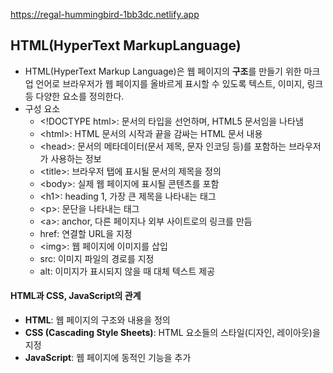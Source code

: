 https://regal-hummingbird-1bb3dc.netlify.app


## HTML(HyperText MarkupLanguage)

* HTML(HyperText Markup Language)은 웹 페이지의 **구조**를 만들기 위한 마크업 언어로 브라우저가 웹 페이지를 올바르게 표시할 수 있도록 텍스트, 이미지, 링크 등 다양한 요소를 정의한다.
* 구성 요소
  * &lt;!DOCTYPE html&gt;: 문서의 타입을 선언하며, HTML5 문서임을 나타냄
  * &lt;html&gt;: HTML 문서의 시작과 끝을 감싸는 HTML 문서 내용
  * &lt;head&gt;: 문서의 메타데이터(문서 제목, 문자 인코딩 등)를 포함하는 브라우저가 사용하는 정보
  * &lt;title&gt;: 브라우저 탭에 표시될 문서의 제목을 정의
  * &lt;body&gt;: 실제 웹 페이지에 표시될 콘텐츠를 포함
  * &lt;h1&gt;: heading 1, 가장 큰 제목을 나타내는 태그
  * &lt;p&gt;: 문단을 나타내는 태그
  * &lt;a&gt;: anchor, 다른 페이지나 외부 사이트로의 링크를 만듬
  * href: 연결할 URL을 지정
  * &lt;img&gt;: 웹 페이지에 이미지를 삽입
  * src: 이미지 파일의 경로를 지정
  * alt: 이미지가 표시되지 않을 때 대체 텍스트 제공


#### HTML과 CSS, JavaScript의 관계

* **HTML**: 웹 페이지의 구조와 내용을 정의
* **CSS (Cascading Style Sheets)**: HTML 요소들의 스타일(디자인, 레이아웃)을 지정
* **JavaScript**: 웹 페이지에 동적인 기능을 추가